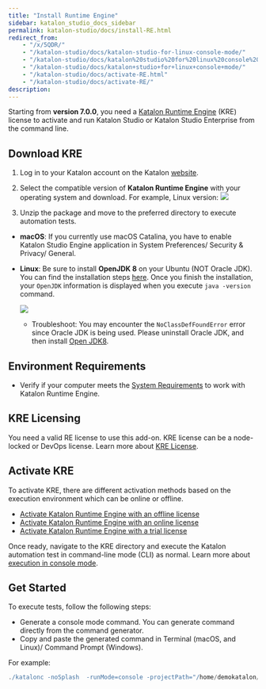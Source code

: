 ```yaml
---
title: "Install Runtime Engine"
sidebar: katalon_studio_docs_sidebar
permalink: katalon-studio/docs/install-RE.html
redirect_from:
    - "/x/5QDR/"
    - "/katalon-studio/docs/katalon-studio-for-linux-console-mode/"
    - "/katalon-studio/docs/katalon%20studio%20for%20linux%20console%20mode/"
    - "/katalon-studio/docs/katalon+studio+for+linux+console+mode/"
    - "/katalon-studio/docs/activate-RE.html"
    - "/katalon-studio/docs/activate-RE/"
description:
---
```

Starting from **version 7.0.0**, you need a [Katalon Runtime Engine](https://docs.katalon.com/katalon-studio/docs/intro-RE.html) (KRE) license to activate and run Katalon Studio or Katalon Studio Enterprise from the command line.

## Download KRE

1. Log in to your Katalon account on the Katalon [website](https://katalon.com/download).
2. Select the compatible version of **Katalon Runtime Engine** with your operating system and download. For example, Linux version:
    ![](https://github.com/katalon-studio/docs-images/raw/master/katalon-studio/docs/katalon-studio-for-linux-console-mode/download.png)

3. Unzip the package and move to the preferred directory to execute automation tests.

* **macOS**: If you currently use macOS Catalina, you have to enable Katalon Studio Engine application in System Preferences/ Security & Privacy/ General.

* **Linux**: Be sure to install **OpenJDK 8** on your Ubuntu (NOT Oracle JDK). You can find the installation steps [here](http://openjdk.java.net/install/). Once you finish the installation, your `OpenJDK` information is displayed when you execute `java -version` command.

    ![](https://github.com/katalon-studio/docs-images/raw/master/katalon-studio/docs/katalon-studio-for-linux-console-mode/Screen-Shot-2018-02-07-at-11.50.50.png)
    
  * Troubleshoot: You may encounter the `NoClassDefFoundError` error since Oracle JDK is being used. Please uninstall Oracle JDK, and then install [Open JDK8](http://openjdk.java.net/install/).

## Environment Requirements

* Verify if your computer meets the [System Requirements](http://docs.katalon.com/display/KD/System+Requirements) to work with Katalon Runtime Engine.
    
## KRE Licensing

You need a valid RE license to use this add-on. KRE license can be a node-locked or DevOps license. Learn more about [KRE License](https://docs.katalon.com/katalon-studio/docs/intro-RE.html#license).

## Activate KRE

To activate KRE, there are different activation methods based on the execution environment which can be online or offline.

* [Activate Katalon Runtime Engine with an offline license](https://docs.katalon.com/katalon-studio/docs/re-offline-licenses.html)
* [Activate Katalon Runtime Engine with an online license](https://docs.katalon.com/katalon-studio/docs/use-online-license.html#katalon-runtime-engine)
* [Activate Katalon Runtime Engine with a trial license](https://docs.katalon.com/katalon-studio/docs/trial-free-plans.html)

Once ready, navigate to the KRE directory and execute the Katalon automation test in command-line mode (CLI) as normal. Learn more about [execution in console mode](https://docs.katalon.com/katalon-studio/docs/console-mode-execution.html#execute-katalon-in-cmd).

## Get Started

To execute tests, follow the following steps:  

* Generate a console mode command. You can generate command directly from the command generator.
* Copy and paste the generated command in Terminal (macOS, and Linux)/ Command Prompt (Windows).

For example:

```groovy
./katalonc -noSplash  -runMode=console -projectPath="/home/demokatalon/Katalon Studio/WebTesting/WebTesting.prj" -retry=0 -testSuitePath="Test Suites/TS_RegressionTest" -browserType="Chrome (headless)"
```
